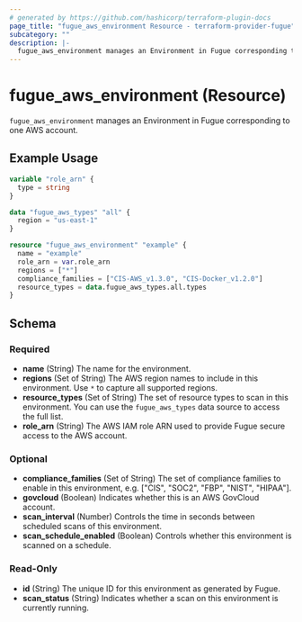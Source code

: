 ```yaml
---
# generated by https://github.com/hashicorp/terraform-plugin-docs
page_title: "fugue_aws_environment Resource - terraform-provider-fugue"
subcategory: ""
description: |-
  fugue_aws_environment manages an Environment in Fugue corresponding to one AWS account.
---
```


# fugue_aws_environment (Resource)

`fugue_aws_environment` manages an Environment in Fugue corresponding to one AWS account.

## Example Usage

```terraform
variable "role_arn" {
  type = string
}

data "fugue_aws_types" "all" {
  region = "us-east-1"
}

resource "fugue_aws_environment" "example" {
  name = "example"
  role_arn = var.role_arn
  regions = ["*"]
  compliance_families = ["CIS-AWS_v1.3.0", "CIS-Docker_v1.2.0"]
  resource_types = data.fugue_aws_types.all.types
}
```

<!-- schema generated by tfplugindocs -->
## Schema

### Required

- **name** (String) The name for the environment.
- **regions** (Set of String) The AWS region names to include in this environment. Use `*` to capture all supported regions.
- **resource_types** (Set of String) The set of resource types to scan in this environment. You can use the `fugue_aws_types` data source to access the full list.
- **role_arn** (String) The AWS IAM role ARN used to provide Fugue secure access to the AWS account.

### Optional

- **compliance_families** (Set of String) The set of compliance families to enable in this environment, e.g. ["CIS", "SOC2", "FBP", "NIST", "HIPAA"].
- **govcloud** (Boolean) Indicates whether this is an AWS GovCloud account.
- **scan_interval** (Number) Controls the time in seconds between scheduled scans of this environment.
- **scan_schedule_enabled** (Boolean) Controls whether this environment is scanned on a schedule.

### Read-Only

- **id** (String) The unique ID for this environment as generated by Fugue.
- **scan_status** (String) Indicates whether a scan on this environment is currently running.


